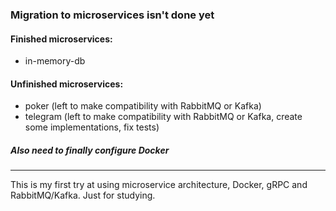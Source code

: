 ### Migration to microservices isn't done yet

#### Finished microservices:
* in-memory-db

#### Unfinished microservices:
* poker (left to make compatibility with RabbitMQ or Kafka)
* telegram (left to make compatibility with RabbitMQ or Kafka, create some implementations, fix tests)

##### Also need to finally configure Docker

***
This is my first try at using microservice architecture, Docker, gRPC and RabbitMQ/Kafka. Just for studying.
